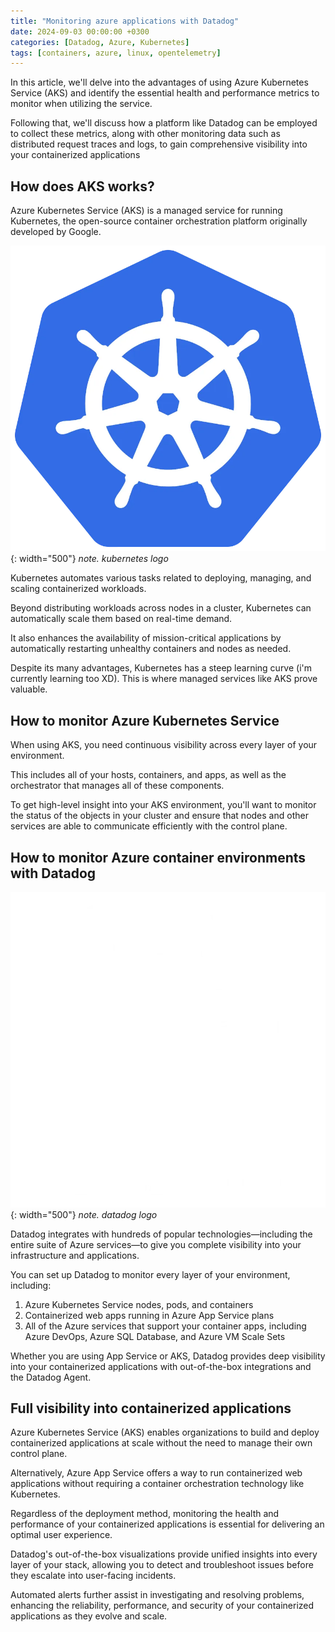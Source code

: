 ```yaml
---
title: "Monitoring azure applications with Datadog"
date: 2024-09-03 00:00:00 +0300
categories: [Datadog, Azure, Kubernetes]
tags: [containers, azure, linux, opentelemetry]
---
```


In this article, we'll delve into the advantages of using Azure Kubernetes Service (AKS) and identify the essential health and performance metrics to monitor when utilizing the service. 

Following that, we'll discuss how a platform like Datadog can be employed to collect these metrics, along with other monitoring data such as distributed request traces and logs, to gain comprehensive visibility into your containerized applications

## How does AKS works?
Azure Kubernetes Service (AKS) is a managed service for running Kubernetes, the open-source container orchestration platform originally developed by Google.

![Desktop View](/assets/img/kubernetes-logo.png){: width="500"}
_note. kubernetes logo_

Kubernetes automates various tasks related to deploying, managing, and scaling containerized workloads. 

Beyond distributing workloads across nodes in a cluster, Kubernetes can automatically scale them based on real-time demand. 

It also enhances the availability of mission-critical applications by automatically restarting unhealthy containers and nodes as needed.

Despite its many advantages, Kubernetes has a steep learning curve (i'm currently learning too XD). This is where managed services like AKS prove valuable.

## How to monitor Azure Kubernetes Service
When using AKS, you need continuous visibility across every layer of your environment. 

This includes all of your hosts, containers, and apps, as well as the orchestrator that manages all of these components.

To get high-level insight into your AKS environment, you'll want to monitor the status of the objects in your cluster and ensure that nodes and other services are able to communicate efficiently with the control plane. 

## How to monitor Azure container environments with Datadog

![Desktop View](/assets/img/datadog-logo.png){: width="500"}
_note. datadog logo_

Datadog integrates with hundreds of popular technologies—including the entire suite of Azure services—to give you complete visibility into your infrastructure and applications. 

You can set up Datadog to monitor every layer of your environment, including:

1.    Azure Kubernetes Service nodes, pods, and containers
1.    Containerized web apps running in Azure App Service plans
1.    All of the Azure services that support your container apps, including Azure DevOps, Azure SQL Database, and Azure VM Scale Sets

Whether you are using App Service or AKS, Datadog provides deep visibility into your containerized applications with out-of-the-box integrations and the Datadog Agent. 

## Full visibility into containerized applications

Azure Kubernetes Service (AKS) enables organizations to build and deploy containerized applications at scale without the need to manage their own control plane. 

Alternatively, Azure App Service offers a way to run containerized web applications without requiring a container orchestration technology like Kubernetes. 

Regardless of the deployment method, monitoring the health and performance of your containerized applications is essential for delivering an optimal user experience.

Datadog's out-of-the-box visualizations provide unified insights into every layer of your stack, allowing you to detect and troubleshoot issues before they escalate into user-facing incidents. 

Automated alerts further assist in investigating and resolving problems, enhancing the reliability, performance, and security of your containerized applications as they evolve and scale.
